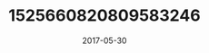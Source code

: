 ---
title: "1525660820809583246"
cover: "2017-05-30 07.22.44 1525660820809583246_46248401"
photo: "2017-05-30 07.22.44 1525660820809583246_46248401"
date: "2017-05-30"
type: "photo"
---